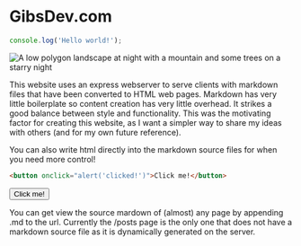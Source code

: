 # GibsDev.com

``` js
console.log('Hello world!');
```

![A low polygon landscape at night with a mountain and some trees on a starry night](/images/landscape.svg)

This website uses an express webserver to serve clients with markdown files that have been converted to HTML web pages. Markdown has very little boilerplate so content creation has very little overhead. It strikes a good balance between style and functionality. This was the motivating factor for creating this website, as I want a simpler way to share my ideas with others (and for my own future reference).

You can also write html directly into the markdown source files for when you need more control!

``` html
<button onclick="alert('clicked!')">Click me!</button>
```

<button onclick="alert('clicked!')">Click me!</button>

You can get view the source mardown of (almost) any page by appending .md to the url. Currently the /posts page is the only one that does not have a markdown source file as it is dynamically generated on the server.
